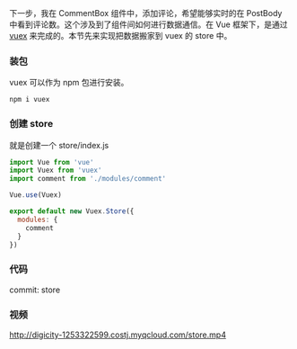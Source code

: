 下一步，我在 CommentBox 组件中，添加评论，希望能够实时的在 PostBody 中看到评论数。这个涉及到了组件间如何进行数据通信。在 Vue 框架下，是通过 [vuex](https://vuex.vuejs.org/zh-cn/) 来完成的。本节先来实现把数据搬家到 vuex 的 store 中。

### 装包

vuex 可以作为 npm 包进行安装。

```
npm i vuex
```

### 创建 store

就是创建一个 store/index.js

```js
import Vue from 'vue'
import Vuex from 'vuex'
import comment from './modules/comment'

Vue.use(Vuex)

export default new Vuex.Store({
  modules: {
    comment
  }
})
```

### 代码

commit: store

### 视频

http://digicity-1253322599.costj.myqcloud.com/store.mp4
